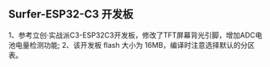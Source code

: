 ## Surfer-ESP32-C3 开发板

1、参考立创·实战派C3-ESP32C3开发板，修改了TFT屏幕背光引脚，增加ADC电池电量检测功能;
2、该开发板 flash 大小为 16MB，编译时注意选择默认的分区表。

